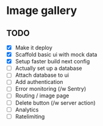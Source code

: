 # Image gallery

## TODO

- [x] Make it deploy
- [x] Scaffold basic ui with mock data
- [x] Setup faster build next config
- [ ] Actually set up a database
- [ ] Attach database to ui
- [ ] Add authentication
- [ ] Error monitoring (/w Sentry)
- [ ] Routing / image page
- [ ] Delete button (/w server action)
- [ ] Analytics
- [ ] Ratelimiting
